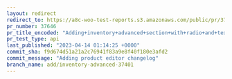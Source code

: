 ```yaml
---
layout: redirect
redirect_to: https://a8c-woo-test-reports.s3.amazonaws.com/public/pr/37646/api/index.html
pr_number: 37646
pr_title_encoded: "Adding+inventory+advanced+section+with+radio+and+text+fields"
pr_test_type: api
last_published: "2023-04-14 01:14:25 +0000"
commit_sha: f9d674d51a21a2c76941f83a9e8f40f180e3afd2
commit_message: "Adding product editor changelog"
branch_name: add/inventory-advanced-37401
---
```

